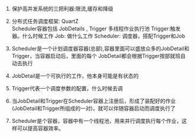 1. 保护高并发系统的三把利器:限流,缓存和降级

2. 分布式任务调度框架: QuartZ  
Scheduler容器包括 JobDetails ,  Trigger 多线程作业执行池
Trigger:触发器。什么时候工作
Job: 做什么工作
Scheduler: 调度器，搭配Trigger和Job

1. Scheduler是一个计划调度器容器(总部),容器里面可以盛放众多的JobDetail和Trigger，当容器启动后，里面的每个
JobDetail都会根据Trigger按部就班自动去执行  
2. JobDetail是一个可执行的工作，他本身可能是有状态的  
3. Trigger代表一个调度参数的配置，什么时候去调  
4. 当JobDetail和Trigger在Scheduler容器上注册后，形成了装配好的作业(JobDetail和Trigger所组成的一对)，就可以伴随容器启动而调度执行了  
5. Scheduler是个容器，容器中有一个线程池，用来并行调度执行每个作业，这样可以提高容器效率。  